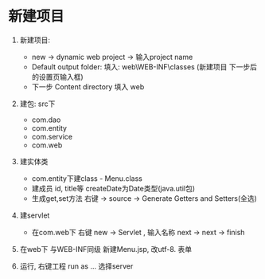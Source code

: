# 新建项目

1. 新建项目: 
   + new -> dynamic web project -> 输入project name
   + Default output folder: 填入: web\WEB-INF\classes (新建项目 下一步后的设置页输入框)
   + 下一步 Content directory 填入 web

2. 建包: src下 

	+ com.dao
	+ com.entity
	+ com.service
	+ com.web

3. 建实体类

	+ com.entity下建class - Menu.class
	+ 建成员 id, title等 createDate为Date类型(java.util包)
	+ 生成get,set方法 右键 -> source -> Generate Getters and Setters(全选)
	
4. 建servlet

	+ 在com.web下 右键 new -> Servlet , 输入名称 next -> next -> finish

5. 在web下 与WEB-INF同级 新建Menu.jsp, 改utf-8. 表单

6. 运行, 右键工程 run as ... 选择server

	   
     